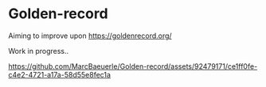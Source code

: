 # Golden-record
Aiming to improve upon https://goldenrecord.org/

Work in progress..



https://github.com/MarcBaeuerle/Golden-record/assets/92479171/ce1ff0fe-c4e2-4721-a17a-58d55e8fec1a


